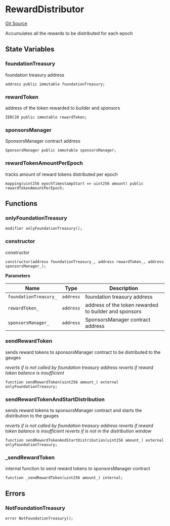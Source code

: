 # RewardDistributor

[Git Source](https://github.com/rsksmart/builder-incentives-sc/blob/1dbf2ba5f97fe9f7eaabffcbdae37fcf6d9703c7/src/RewardDistributor.sol)

Accumulates all the rewards to be distributed for each epoch

## State Variables

### foundationTreasury

foundation treasury address

```solidity
address public immutable foundationTreasury;
```

### rewardToken

address of the token rewarded to builder and sponsors

```solidity
IERC20 public immutable rewardToken;
```

### sponsorsManager

SponsorsManager contract address

```solidity
SponsorsManager public immutable sponsorsManager;
```

### rewardTokenAmountPerEpoch

tracks amount of reward tokens distributed per epoch

```solidity
mapping(uint256 epochTimestampStart => uint256 amount) public rewardTokenAmountPerEpoch;
```

## Functions

### onlyFoundationTreasury

```solidity
modifier onlyFoundationTreasury();
```

### constructor

constructor

```solidity
constructor(address foundationTreasury_, address rewardToken_, address sponsorsManager_);
```

**Parameters**

| Name                  | Type      | Description                                           |
| --------------------- | --------- | ----------------------------------------------------- |
| `foundationTreasury_` | `address` | foundation treasury address                           |
| `rewardToken_`        | `address` | address of the token rewarded to builder and sponsors |
| `sponsorsManager_`    | `address` | SponsorsManager contract address                      |

### sendRewardToken

sends reward tokens to sponsorsManager contract to be distributed to the gauges

_reverts if is not called by foundation treasury address reverts if reward token balance is insufficient_

```solidity
function sendRewardToken(uint256 amount_) external onlyFoundationTreasury;
```

### sendRewardTokenAndStartDistribution

sends reward tokens to sponsorsManager contract and starts the distribution to the gauges

_reverts if is not called by foundation treasury address reverts if reward token balance is insufficient reverts if is
not in the distribution window_

```solidity
function sendRewardTokenAndStartDistribution(uint256 amount_) external onlyFoundationTreasury;
```

### \_sendRewardToken

internal function to send reward tokens to sponsorsManager contract

```solidity
function _sendRewardToken(uint256 amount_) internal;
```

## Errors

### NotFoundationTreasury

```solidity
error NotFoundationTreasury();
```
